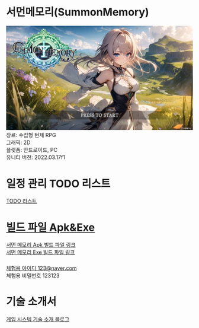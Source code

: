 # 서먼메모리(SummonMemory)

<img src="https://raw.githubusercontent.com/NickJeongWib/Repo_Image/refs/heads/main/MainImg.png"  width="600"/></a><br>
장르: 수집형 턴제 RPG<br>
그래픽: 2D<br>
플랫폼: 안드로이드, PC<br>
유니티 버전: 2022.03.17f1<br>

# 일정 관리 TODO 리스트
<a href="https://trello.com/b/kffmqhyS/summonmemory">TODO 리스트
  
# 빌드 파일 Apk&Exe
<a href="https://drive.google.com/file/d/1VKVxA4U2Cs_xwrHhfQldKNFBtEdNHe3R/view?usp=drive_link">서먼 메모리 Apk 빌드 파일 링크<br>
<a href="https://drive.google.com/file/d/1rj_OZHZhMA82K0O6obkAYymTjwzH_kqF/view?usp=drive_link">서먼 메모리 Exe 빌드 파일 링크<br>
###
체험용 아이디   123@naver.com<br>
체험용 비밀번호 123123<br>

# 기술 소개서
<a href="https://rko6789.tistory.com/">게임 시스템 기술 소개 블로그<br>
